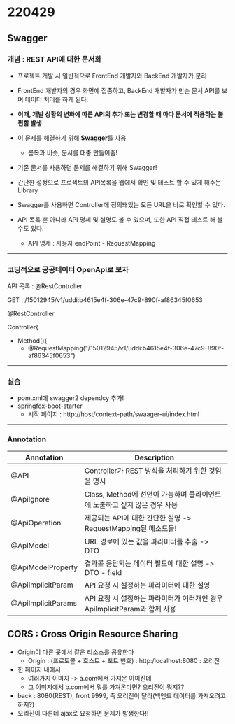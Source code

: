 # 220429 

## Swagger

### 개념 : REST API에 대한 문서화

- 프로젝트 개발 시 일반적으로 FrontEnd 개발자와 BackEnd 개발자가 분리
- FrontEnd 개발자의 경우 화면에 집중하고, BackEnd 개발자가 만슨 문서 API를 보며 데이터 처리를 하게 된다.
- **이때, 개발 상황의 변화에 따른 API의 추가 또는 변경할 때 마다 문서에 적용하는 불편함 발생**
- 이 문제를 해결하기 위해 **Swagger**를 사용
  - 롬복과 비슷, 문서를 대충 만들어줌!



- 기존 문서를 사용하던 문제를 해결하기 위해 Swagger!
- 간단한 설정으로 프로젝트의 API목록을 웹에서 확인 및 테스트 할 수 있게 해주는 Library
- Swagger를 사용하면 Controller에 정의돼있는 모든 URL을 바로 확인할 수 있다.
- API 목록 뿐 아니라 API 명세 및 설명도 볼 수 있으며, 또한 API 직접 테스트 해 볼수도 있다.
  - API 명세 : 사용자 endPoint - RequestMapping

---

### 코딩적으로 공공데이터 OpenApi로 보자

API 목록 : @RestController

GET : /15012945/v1/uddi:b4615e4f-306e-47c9-890f-af86345f0653

@RestController

Controller{

- Method(){
  - @RequestMapping("/15012945/v1/uddi:b4615e4f-306e-47c9-890f-af86345f0653")

---

### 실습

- pom.xml에 swagger2 dependcy 추가!
- springfox-boot-starter
  - 시작 페이지 : http://host/context-path/swaager-ui/index.html

---

### Annotation

| Annotation         | Description                                                  |
| ------------------ | ------------------------------------------------------------ |
| @API               | Controller가 REST 방식을 처리하기 위한 것임을 명시           |
| @ApiIgnore         | Class, Method에 선언이 가능하며 클라이언트에 노출하고 싶지 않은 경우 사용 |
| @ApiOperation      | 제공되는 API에 대한 간단한 설명 -> RequestMapping된 메소드들! |
| @ApiModel          | URL 경로에 있는 값을 파라미터를 추출 -> DTO                  |
| @ApiModelProperty  | 결과롤 응답되는 데이터 필드에 대한 설명 -> DTO - field       |
| @ApiImplicitParam  | API 요청 시 설정하는 파라미터에 대한 설명                    |
| @ApiImplicitParams | API 요청 시 설정하는 파라미터가 여러개인 경우 ApiImplicitParam과 함께 사용 |

## CORS : Cross Origin Resource Sharing

- Origin이 다른 곳에서 같은 리소스를 공유한다
  - Origin :  (프로토콜 + 호스트 + 포트 번호) : http:/localhost:8080 : 오리진
- 한 페이지 내에서
  - 여러가지 이미지 -> a.com에서 가져온 이미진데
  -  그 이미지에서 b.com에서 뭐를 가져온다면? 오리진이 뭐지??
- back : 8080(REST), front 9999, 즉 오리진이 달라(백앤드 데이터를 가져오려고 하지?)
- 오리진이 다른데 ajax로 요청하면 문제가 발생한다!!









